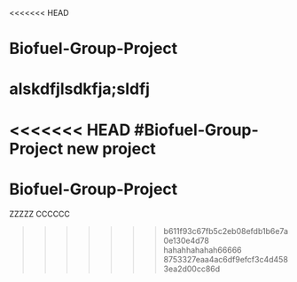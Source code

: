 <<<<<<< HEAD
# Biofuel-Group-Project
alskdfjlsdkfja;sldfj
=======
<<<<<<< HEAD
 #Biofuel-Group-Project
 new project
=======
# Biofuel-Group-Project
ZZZZZ
CCCCCC
>>>>>>> b611f93c67fb5c2eb08efdb1b6e7a0e130e4d78
hahahhahahah66666
>>>>>>> 8753327eaa4ac6df9efcf3c4d4583ea2d00cc86d
